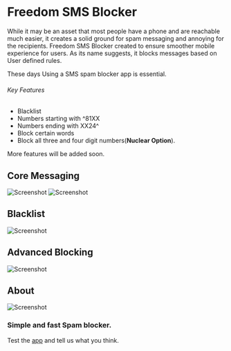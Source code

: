 # Freedom SMS Blocker
While it may be an asset that most people have a phone and are reachable much easier, it creates a solid ground for spam messaging and annoying for the recipients.
Freedom SMS Blocker created to ensure smoother mobile experience for users. 
As its name suggests, it blocks messages based on User defined rules.


These days Using a SMS spam blocker app is essential.

###### Key Features
* Blacklist
* Numbers starting with ^81XX
* Numbers ending with XX24^
* Block certain words
* Block all three and four digit numbers(**Nuclear Option**).

More features will be added soon.

## Core Messaging
![Screenshot](https://github.com/devEyosiyas/FreedomSMSBlocker/blob/master/1.png?raw=true)
![Screenshot](https://github.com/devEyosiyas/FreedomSMSBlocker/blob/master/2.png?raw=true)
## Blacklist
![Screenshot](https://github.com/devEyosiyas/FreedomSMSBlocker/blob/master/3.png?raw=true)
## Advanced Blocking
![Screenshot](https://github.com/devEyosiyas/FreedomSMSBlocker/blob/master/4.png?raw=true)
## About
![Screenshot](https://github.com/devEyosiyas/FreedomSMSBlocker/blob/master/5.png?raw=true)

### Simple and fast Spam blocker.

Test the [app](https://raw.githubusercontent.com/devEyosiyas/FreedomSMSBlocker/master/Freedom%20SMS%20Blocker.apk) and tell us what you think.
